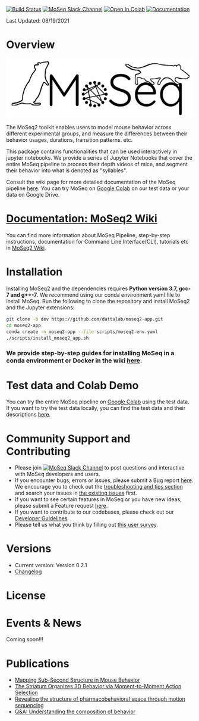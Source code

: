 [![Build Status](https://app.travis-ci.com/dattalab/moseq2-app.svg?token=ptXpSa3Fp9PKqkxJDkDr&branch=dev)](https://app.travis-ci.com/dattalab/moseq2-app)
[![MoSeq Slack Channel](https://img.shields.io/badge/slack-MoSeq-blue.svg?logo=slack)](https://moseqworkspace.slack.com)
[![Open In Colab](https://colab.research.google.com/assets/colab-badge.svg)](https://colab.research.google.com/drive/1XPHHifxcxChBFeDGgSmjllFdpQaZ4z9d?usp=sharing)
[![Documentation](https://img.shields.io/badge/docs-GitHub%20Wiki-blue)](https://github.com/dattalab/moseq2-app/wiki)

Last Updated: 08/19/2021

# Overview

<p align="center">
  <img src="https://github.com/dattalab/moseq2-docs/blob/master/media/images/logos/Main%20Logo.png" />
</p>

<!---Need to check the moseq pipeline image and see if there is any copy right issue. We could/probably should make our own-->
The MoSeq2 toolkit enables users to model mouse behavior across different experimental groups, and
measure the differences between their behavior usages, durations, transition patterns. etc.

This package contains functionalities that can be used interactively in jupyter notebooks. 
We provide a series of Jupyter Notebooks that cover the entire MoSeq pipeline to process their depth videos of mice, and segment their behavior into what is denoted as "syllables".

<!---
All colab notebooks right now are temporarily shared from my Google drive. 
Users will get the "click one link and everything works" experience once the notebooks are public on Github. 
--> 
Consult the wiki page for more detailed documentation of the MoSeq pipeline [here](https://github.com/dattalab/moseq2-app/wiki).
You can try MoSeq on [Google Colab](https://colab.research.google.com/drive/1JOFvvUIfQlhjWZ3MZ3yZ0_hryhI-u55U?usp=sharing) on our test data or your data on Google Drive.

# [Documentation: MoSeq2 Wiki](https://github.com/dattalab/moseq2-app/wiki)
You can find more information about MoSeq Pipeline, step-by-step instructions, documentation for Command Line Interface(CLI), tutorials etc in [MoSeq2 Wiki](https://github.com/dattalab/moseq2-app/wiki).

# Installation
Installing MoSeq2 and the dependencies requires **Python version 3.7, gcc-7 and g++-7**. We recommend using our conda environment yaml file to install MoSeq. Run the following to clone the repository and install MoSeq2 and the Jupyter extensions:
<!---Current branch is dev but will update that to release later.-->
```bash
git clone -b dev https://github.com/dattalab/moseq2-app.git
cd moseq2-app
conda create -n moseq2-app --file scripts/moseq2-env.yaml
./scripts/install_moseq2_app.sh
```
### We provide step-by-step guides for installing MoSeq in a conda environment or Docker in the wiki [here](https://github.com/dattalab/moseq2-app/wiki/MoSeq2-Installation).

# Test data and Colab Demo
You can try the entire MoSeq pipeline on [Google Colab](https://colab.research.google.com/drive/1JOFvvUIfQlhjWZ3MZ3yZ0_hryhI-u55U?usp=sharing) using the test data. 
If you want to try the test data locally, you can find the test data and their descriptions [here](https://github.com/dattalab/moseq2-app/wiki/Download-Test-Data). 
<!---Maybe put some crowd movies here?-->

# Community Support and Contributing
- Please join [![MoSeq Slack Channel](https://img.shields.io/badge/slack-MoSeq-blue.svg?logo=slack)](https://moseqworkspace.slack.com) to post questions and interactive with MoSeq developers and users.
- If you encounter bugs, errors or issues, please submit a Bug report [here](https://github.com/dattalab/moseq2-app/issues/new/choose). We encourage you to check out the [troubleshooting and tips section](https://github.com/dattalab/moseq2-app/wiki/Troubleshooting-and-Tips) and search your issues in [the existing issues](https://github.com/dattalab/moseq2-app/issues) first.   
- If you want to see certain features in MoSeq or you have new ideas, please submit a Feature request [here](https://github.com/dattalab/moseq2-app/issues/new/choose).
- If you want to contribute to our codebases, please check out our [Developer Guidelines](https://github.com/dattalab/moseq2-app/wiki/MoSeq-Developer-Guidelines).
- Please tell us what you think by filling out [this user survey](https://forms.gle/FbtEN8E382y8jF3p6).

# Versions
<!---The current changelog is really messy, we either remove it entirely or clean it up. We should remove the road map too-->
- Current version: Version 0.2.1
- [Changelog](https://github.com/dattalab/moseq2-app/wiki/Changelog)

# License
<!---We should probably pick a license-->

# Events & News
<!---Future events, project related news etc-->
Coming soon!!!

# Publications
<!---I think we have more than just these-->
- [Mapping Sub-Second Structure in Mouse Behavior](http://datta.hms.harvard.edu/wp-content/uploads/2018/01/pub_23.pdf)
- [The Striatum Organizes 3D Behavior via Moment-to-Moment Action Selection](http://datta.hms.harvard.edu/wp-content/uploads/2019/06/Markowitz.final_.pdf)
- [Revealing the structure of pharmacobehavioral space through motion sequencing](https://www.nature.com/articles/s41593-020-00706-3)
- [Q&A: Understanding the composition of behavior](http://datta.hms.harvard.edu/wp-content/uploads/2019/06/Datta-QA.pdf)
